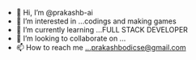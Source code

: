 - 👋 Hi, I’m @prakashb-ai
- 👀 I’m interested in ...codings and making games
- 🌱 I’m currently learning ...FULL STACK DEVELOPER
- 💞️ I’m looking to collaborate on ...
- 📫 How to reach me ...prakashbodicse@gmail.com

<!---
prakashb-ai/prakashb-ai is a ✨ special ✨ repository because its `README.md` (this file) appears on your GitHub profile.
You can click the Preview link to take a look at your changes.
--->
